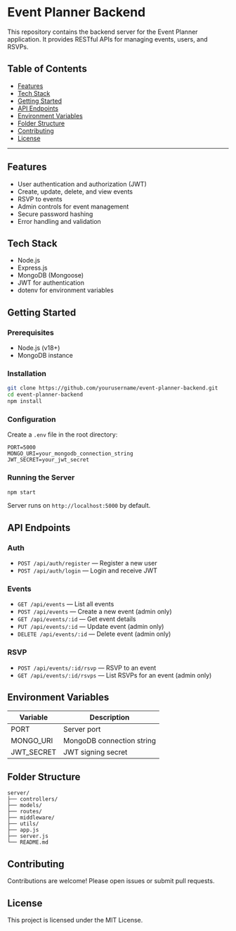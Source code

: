 # Event Planner Backend

This repository contains the backend server for the Event Planner application. It provides RESTful APIs for managing events, users, and RSVPs.

## Table of Contents

- [Features](#features)
- [Tech Stack](#tech-stack)
- [Getting Started](#getting-started)
- [API Endpoints](#api-endpoints)
- [Environment Variables](#environment-variables)
- [Folder Structure](#folder-structure)
- [Contributing](#contributing)
- [License](#license)

---

## Features

- User authentication and authorization (JWT)
- Create, update, delete, and view events
- RSVP to events
- Admin controls for event management
- Secure password hashing
- Error handling and validation

## Tech Stack

- Node.js
- Express.js
- MongoDB (Mongoose)
- JWT for authentication
- dotenv for environment variables

## Getting Started

### Prerequisites

- Node.js (v18+)
- MongoDB instance

### Installation

```bash
git clone https://github.com/yourusername/event-planner-backend.git
cd event-planner-backend
npm install
```

### Configuration

Create a `.env` file in the root directory:

```env
PORT=5000
MONGO_URI=your_mongodb_connection_string
JWT_SECRET=your_jwt_secret
```

### Running the Server

```bash
npm start
```

Server runs on `http://localhost:5000` by default.

## API Endpoints

### Auth

- `POST /api/auth/register` — Register a new user
- `POST /api/auth/login` — Login and receive JWT

### Events

- `GET /api/events` — List all events
- `POST /api/events` — Create a new event (admin only)
- `GET /api/events/:id` — Get event details
- `PUT /api/events/:id` — Update event (admin only)
- `DELETE /api/events/:id` — Delete event (admin only)

### RSVP

- `POST /api/events/:id/rsvp` — RSVP to an event
- `GET /api/events/:id/rsvps` — List RSVPs for an event (admin only)

## Environment Variables

| Variable    | Description                  |
|-------------|-----------------------------|
| PORT        | Server port                 |
| MONGO_URI   | MongoDB connection string   |
| JWT_SECRET  | JWT signing secret          |

## Folder Structure

```
server/
├── controllers/
├── models/
├── routes/
├── middleware/
├── utils/
├── app.js
├── server.js
└── README.md
```

## Contributing

Contributions are welcome! Please open issues or submit pull requests.

## License

This project is licensed under the MIT License.
